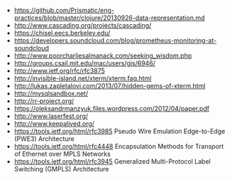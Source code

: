  - https://github.com/Prismatic/eng-practices/blob/master/clojure/20130926-data-representation.md
 - http://www.cascading.org/projects/cascading/
 - https://chisel.eecs.berkeley.edu/
 - https://developers.soundcloud.com/blog/prometheus-monitoring-at-soundcloud
 - http://www.poorcharliesalmanack.com/seeking_wisdom.php
 - http://groups.csail.mit.edu/mac/users/gjs/6946/
 - http://www.ietf.org/rfc/rfc3875
 - http://invisible-island.net/xterm/xterm.faq.html
 - http://lukas.zapletalovi.com/2013/07/hidden-gems-of-xterm.html
 - http://mysqlsandbox.net/
 - http://rr-project.org/
 - https://oleksandrmanzyuk.files.wordpress.com/2012/04/paper.pdf
 - http://www.laserfest.org/
 - http://www.keepalived.org/
 - https://tools.ietf.org/html/rfc3985 Pseudo Wire Emulation Edge-to-Edge (PWE3) Architecture
 - https://tools.ietf.org/html/rfc4448 Encapsulation Methods for Transport of Ethernet over MPLS Networks
 - https://tools.ietf.org/html/rfc3945 Generalized Multi-Protocol Label Switching (GMPLS) Architecture